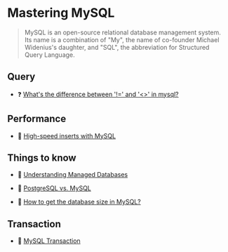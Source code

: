 # Mastering MySQL

> MySQL is an open-source relational database management system. Its name is a combination of "My", the name of co-founder Michael Widenius's daughter, and "SQL", the abbreviation for Structured Query Language.

## Query

- ❓ [What's the difference between '!=' and '<>' in mysql?](https://stackoverflow.com/questions/7040305/whats-the-difference-between-and-in-mysql)

## Performance

- 📖 [High-speed inserts with MySQL](https://medium.com/@benmorel/high-speed-inserts-with-mysql-9d3dcd76f723)

## Things to know

- 📖 [Understanding Managed Databases](https://www.digitalocean.com/community/tutorials/understanding-managed-databases)

- 📖 [PostgreSQL vs. MySQL](https://www.postgresqltutorial.com/postgresql-vs-mysql/)

- 📖 [How to get the database size in MySQL?](https://tableplus.com/blog/2018/08/mysql-how-to-get-the-size-of-mysql-database.html)

## Transaction

- 📖 [MySQL Transaction](https://www.mysqltutorial.org/mysql-transaction.aspx/)
